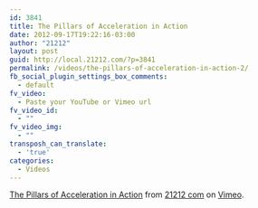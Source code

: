 ```yaml
---
id: 3841
title: The Pillars of Acceleration in Action
date: 2012-09-17T19:22:16-03:00
author: "21212"
layout: post
guid: http://local.21212.com/?p=3841
permalink: /videos/the-pillars-of-acceleration-in-action-2/
fb_social_plugin_settings_box_comments:
  - default
fv_video:
  - Paste your YouTube or Vimeo url
fv_video_id:
  - ""
fv_video_img:
  - ""
transposh_can_translate:
  - 'true'
categories:
  - Videos
---
```

[The Pillars of Acceleration in Action](http://vimeo.com/47664683) from [21212 com](http://vimeo.com/by21212com) on [Vimeo](http://vimeo.com).